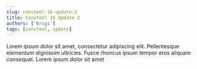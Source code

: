 ```yaml
---
slug: consteel-16-update-2
title: Consteel 16 Update 2
authors: ['brigi']
tags: [consteel, update]
---
```


Lorem ipsum dolor sit amet, consectetur adipiscing elit. Pellentesque elementum dignissim ultricies. Fusce rhoncus ipsum tempor eros aliquam consequat. Lorem ipsum dolor sit amet
